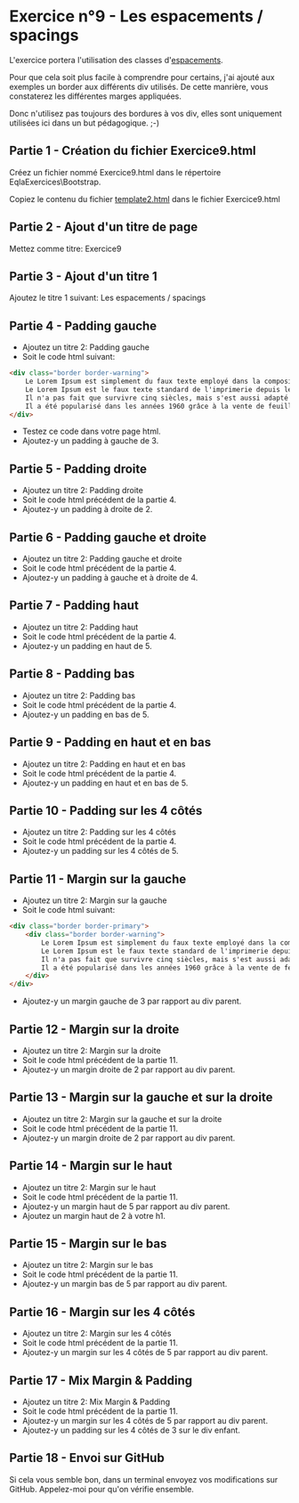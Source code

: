 # Exercice n°9 - Les espacements / spacings
L'exercice portera l'utilisation des classes d'[espacements](/Theorie/README.md#xiii-les-espacements.).

Pour que cela soit plus facile à comprendre pour certains, j'ai ajouté aux exemples un border aux différents div utilisés. De cette manrière, vous constaterez les différentes marges appliquées.

Donc n'utilisez pas toujours des bordures à vos div, elles sont uniquement utilisées ici dans un but pédagogique. ;-)

## Partie 1 - Création du fichier Exercice9.html
Créez un fichier nommé Exercice9.html dans le répertoire EqlaExercices\Bootstrap.  

Copiez le contenu du fichier [template2.html](https://raw.githubusercontent.com/ZamBoyle/Eqla_Bootstrap5/master/Exercices/Templates/template2.html) dans le fichier Exercice9.html
## Partie 2 - Ajout d'un titre de page
Mettez comme titre: Exercice9

## Partie 3 - Ajout d'un titre 1
Ajoutez le titre 1 suivant: Les espacements / spacings

## Partie 4 - Padding gauche
- Ajoutez un titre 2: Padding gauche
- Soit le code html suivant:
```html
<div class="border border-warning">
    Le Lorem Ipsum est simplement du faux texte employé dans la composition et la mise en page avant impression.
    Le Lorem Ipsum est le faux texte standard de l'imprimerie depuis les années 1500, quand un imprimeur anonyme assembla ensemble des morceaux de texte pour réaliser un livre spécimen de polices de texte.
    Il n'a pas fait que survivre cinq siècles, mais s'est aussi adapté à la bureautique informatique, sans que son contenu n'en soit modifié.
    Il a été popularisé dans les années 1960 grâce à la vente de feuilles Letraset contenant des passages du Lorem Ipsum, et, plus récemment, par son inclusion dans des applications de mise en page de texte, comme Aldus PageMaker.
</div>
```
- Testez ce code dans votre page html.
- Ajoutez-y un padding à gauche de 3.

## Partie 5 - Padding droite
- Ajoutez un titre 2: Padding droite
- Soit le code html précédent de la partie 4.
- Ajoutez-y un padding à droite de 2.

## Partie 6 - Padding gauche et droite
- Ajoutez un titre 2: Padding gauche et droite
- Soit le code html précédent de la partie 4.
- Ajoutez-y un padding à gauche et à droite de 4.

## Partie 7 - Padding haut
- Ajoutez un titre 2: Padding haut
- Soit le code html précédent de la partie 4.
- Ajoutez-y un padding en haut de 5.

## Partie 8 - Padding bas
- Ajoutez un titre 2: Padding bas
- Soit le code html précédent de la partie 4.
- Ajoutez-y un padding en bas de 5.

## Partie 9 - Padding en haut et en bas
- Ajoutez un titre 2: Padding en haut et en bas
- Soit le code html précédent de la partie 4.
- Ajoutez-y un padding en haut et en bas de 5.

## Partie 10 - Padding sur les 4 côtés
- Ajoutez un titre 2: Padding sur les 4 côtés
- Soit le code html précédent de la partie 4.
- Ajoutez-y un padding sur les 4 côtés de 5.

## Partie 11 - Margin sur la gauche
- Ajoutez un titre 2: Margin sur la gauche
- Soit le code html suivant:
```html
<div class="border border-primary">
    <div class="border border-warning">
        Le Lorem Ipsum est simplement du faux texte employé dans la composition et la mise en page avant impression.
        Le Lorem Ipsum est le faux texte standard de l'imprimerie depuis les années 1500, quand un imprimeur anonyme assembla ensemble des morceaux de texte pour réaliser un livre spécimen de polices de texte.
        Il n'a pas fait que survivre cinq siècles, mais s'est aussi adapté à la bureautique informatique, sans que son contenu n'en soit modifié.
        Il a été popularisé dans les années 1960 grâce à la vente de feuilles Letraset contenant des passages du Lorem Ipsum, et, plus récemment, par son inclusion dans des applications de mise en page de texte, comme Aldus PageMaker.
    </div>
</div>
```
- Ajoutez-y un margin gauche de 3 par rapport au div parent.

## Partie 12 - Margin sur la droite
- Ajoutez un titre 2: Margin sur la droite
- Soit le code html précédent de la partie 11.
- Ajoutez-y un margin droite de 2 par rapport au div parent.

## Partie 13 - Margin sur la gauche et sur la droite
- Ajoutez un titre 2: Margin sur la gauche et sur la droite
- Soit le code html précédent de la partie 11.
- Ajoutez-y un margin droite de 2 par rapport au div parent.

## Partie 14 - Margin sur le haut
- Ajoutez un titre 2: Margin sur le haut
- Soit le code html précédent de la partie 11.
- Ajoutez-y un margin haut de 5 par rapport au div parent.
- Ajoutez un margin haut de 2 à votre h1.

## Partie 15 - Margin sur le bas
- Ajoutez un titre 2: Margin sur le bas
- Soit le code html précédent de la partie 11.
- Ajoutez-y un margin bas de 5 par rapport au div parent.

## Partie 16 - Margin sur les 4 côtés
- Ajoutez un titre 2: Margin sur les 4 côtés
- Soit le code html précédent de la partie 11.
- Ajoutez-y un margin sur les 4 côtés de 5 par rapport au div parent.

## Partie 17 - Mix Margin & Padding
- Ajoutez un titre 2: Mix Margin & Padding
- Soit le code html précédent de la partie 11.
- Ajoutez-y un margin sur les 4 côtés de 5 par rapport au div parent.
- Ajoutez-y un padding sur les 4 côtés de 3 sur le div enfant.

## Partie 18 - Envoi sur GitHub
Si cela vous semble bon, dans un terminal envoyez vos modifications sur GitHub.
Appelez-moi pour qu'on vérifie ensemble.